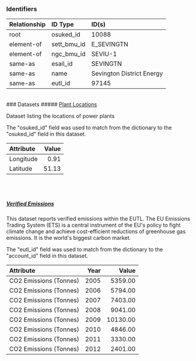 ### Identifiers

| Relationship   | ID Type     | ID(s)                     |
|:---------------|:------------|:--------------------------|
| root           | osuked_id   | 10088                     |
| element-of     | sett_bmu_id | E_SEVINGTN                |
| element-of     | ngc_bmu_id  | SEVIU-1                   |
| same-as        | esail_id    | SEVINGTN                  |
| same-as        | name        | Sevington District Energy |
| same-as        | eutl_id     | 97145                     |

<br>
### Datasets
##### <a href="https://raw.githubusercontent.com/OSUKED/Dictionary-Datasets/main/datasets/plant-locations/datapackage.json">Plant Locations</a>

Dataset listing the locations of power plants

The "osuked_id" field was used to match from the dictionary to the "osuked_id" field in this dataset.

| Attribute   |   Value |
|:------------|--------:|
| Longitude   |    0.91 |
| Latitude    |   51.13 |

<br><br>
##### <a href="https://raw.githubusercontent.com/OSUKED/Dictionary-Datasets/main/datasets/verified-emissions/datapackage.json">Verified Emissions</a>

This dataset reports verified emissions within the EUTL. The EU Emissions Trading System (ETS) is a central instrument of the EU's policy to fight climate change and achieve cost-efficient reductions of greenhouse gas emissions. It is the world's biggest carbon market.

The "eutl_id" field was used to match from the dictionary to the "account_id" field in this dataset.

| Attribute              |   Year |    Value |
|:-----------------------|-------:|---------:|
| CO2 Emissions (Tonnes) |   2005 |  5359.00 |
| CO2 Emissions (Tonnes) |   2006 |  5794.00 |
| CO2 Emissions (Tonnes) |   2007 |  7403.00 |
| CO2 Emissions (Tonnes) |   2008 |  9041.00 |
| CO2 Emissions (Tonnes) |   2009 | 10130.00 |
| CO2 Emissions (Tonnes) |   2010 |  4846.00 |
| CO2 Emissions (Tonnes) |   2011 |  3330.00 |
| CO2 Emissions (Tonnes) |   2012 |  2401.00 |
